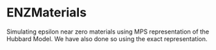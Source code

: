 # ENZMaterials
Simulating epsilon near zero materials using MPS representation of the Hubbard Model.
We have also done so using the exact representation.
